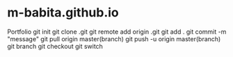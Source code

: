# m-babita.github.io
Portfolio
git init
git clone <link>.git
git remote add origin <link>.git
git add .
git commit -m "message"
git pull origin master(branch)
git push -u origin master(branch)
git branch <name>
git checkout <branch name>
git switch <branch name>
